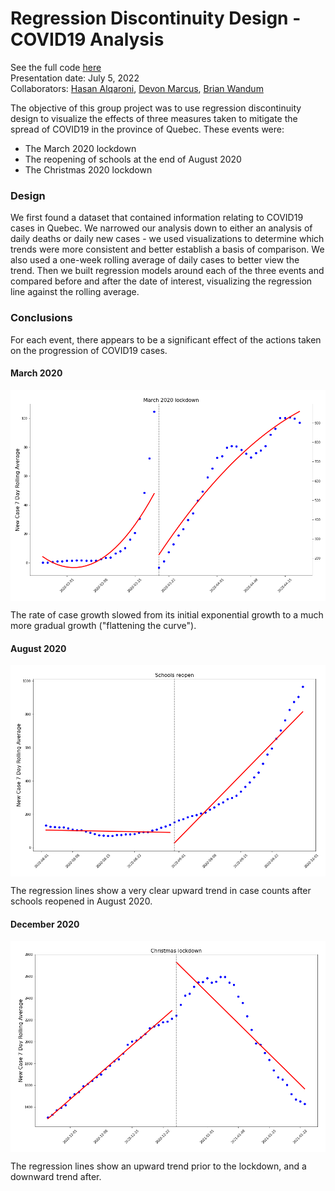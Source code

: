 # Regression Discontinuity Design - COVID19 Analysis
See the full code [here]('project/project_rdd.ipynb')  
Presentation date: July 5, 2022  
Collaborators: [Hasan Alqaroni](https://github.com/Halqaroni), [Devon Marcus](https://github.com/DevonMarcus), [Brian Wandum](https://github.com/wandum85)

The objective of this group project was to use regression discontinuity design to visualize the effects of three measures taken to mitigate the spread of COVID19 in the province of Quebec. These events were:
- The March 2020 lockdown
- The reopening of schools at the end of August 2020
- The Christmas 2020 lockdown 

### Design

We first found a dataset that contained information relating to COVID19 cases in Quebec. We narrowed our analysis down to either an analysis of daily deaths or daily new cases - we used visualizations to determine which trends were more consistent and better establish a basis of comparison. We also used a one-week rolling average of daily cases to better view the trend. Then we built regression models around each of the three events and compared before and after the date of interest, visualizing the regression line against the rolling average.

### Conclusions

For each event, there appears to be a significant effect of the actions taken on the progression of COVID19 cases. 

#### March 2020
<img align="center" src="data/mar.png">

The rate of case growth slowed from its initial exponential growth to a much more gradual growth ("flattening the curve"). 

#### August 2020
<img align="center" src="data/aug.png">

The regression lines show a very clear upward trend in case counts after schools reopened in August 2020.

#### December 2020
<img align="center" src="data/xmas.png">

The regression lines show an upward trend prior to the lockdown, and a downward trend after. 
